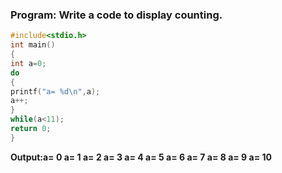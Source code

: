 ### Program: Write a code to display counting.
```C
#include<stdio.h>
int main()
{
int a=0;
do
{
printf("a= %d\n",a);
a++;
}
while(a<11);
return 0;
}
```
**Output:a= 0
a= 1
a= 2
a= 3
a= 4
a= 5
a= 6
a= 7
a= 8
a= 9
a= 10**
